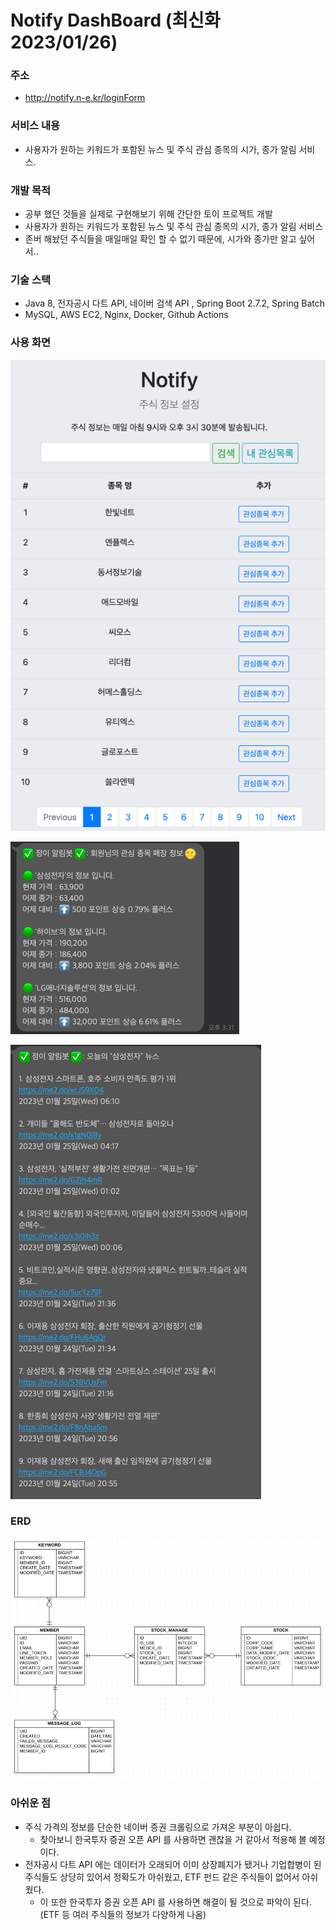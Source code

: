 # Notify DashBoard (최신화 2023/01/26)

### 주소
- http://notify.n-e.kr/loginForm

### 서비스 내용
- 사용자가 원하는 키워드가 포함된 뉴스 및 주식 관심 종목의 시가, 종가 알림 서비스.

### 개발 목적
- 공부 했던 것들을 실제로 구현해보기 위해 간단한 토이 프로젝트 개발
- 사용자가 원하는 키워드가 포함된 뉴스 및 주식 관심 종목의 시가, 종가 알림 서비스
- 존버 해놨던 주식들을 매일매일 확인 할 수 없기 때문에, 시가와 종가만 알고 싶어서..

### 기술 스택
- Java 8, 전자공시 다트 API, 네이버 검색 API , Spring Boot 2.7.2, Spring Batch
- MySQL, AWS EC2, Nginx, Docker, Github Actions

### 사용 화면
![img.png](img.png)

![img_1.png](img_1.png)

![img_2.png](img_2.png)

### ERD

![img_3.png](img_3.png)

### 아쉬운 점
- 주식 가격의 정보를 단순한 네이버 증권 크롤링으로 가져온 부분이 아쉽다.
  - 찾아보니 한국투자 증권 오픈 API 를 사용하면 괜찮을 거 같아서 적용해 볼 예정이다.
- 전자공시 다트 API 에는 데이터가 오래되어 이미 상장폐지가 됐거나 기업합병이 된 주식들도 상당히 있어서 정확도가 아쉬웠고, ETF 펀드 같은 주식들이 없어서 아쉬웠다.
  - 이 또한 한국투자 증권 오픈 API 를 사용하면 해결이 될 것으로 파악이 된다. (ETF 등 여러 주식들의 정보가 다양하게 나옴)